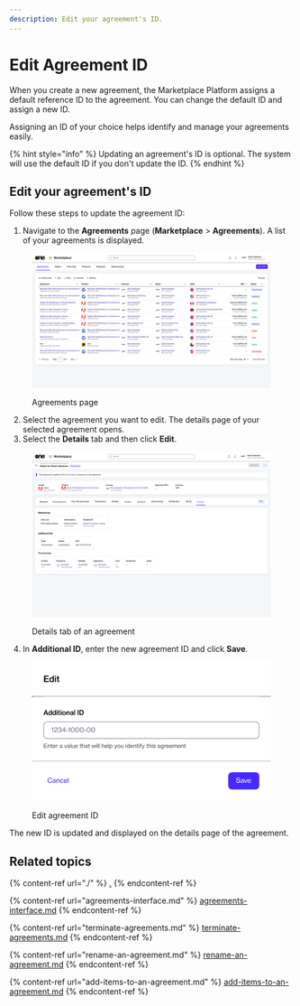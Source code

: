```yaml
---
description: Edit your agreement's ID.
---
```


# Edit Agreement ID

When you create a new agreement, the Marketplace Platform assigns a default reference ID to the agreement. You can change the default ID and assign a new ID.&#x20;

Assigning an ID of your choice helps identify and manage your agreements easily.

{% hint style="info" %}
Updating an agreement's ID is optional. The system will use the default ID if you don't update the ID.
{% endhint %}

## Edit your agreement's ID

Follow these steps to update the agreement ID:

1. Navigate to the **Agreements** page (**Marketplace** > **Agreements**). A list of your agreements is displayed.

<figure><img src="../../../.gitbook/assets/image (359).png" alt=""><figcaption><p>Agreements page</p></figcaption></figure>

2. Select the agreement you want to edit. The details page of your selected agreement opens.
3. Select the **Details** tab and then click **Edit**.&#x20;

<figure><img src="../../../.gitbook/assets/image (360).png" alt=""><figcaption><p>Details tab of an agreement</p></figcaption></figure>

4. In **Additional ID**, enter the new agreement ID and click **Save**.&#x20;

<figure><img src="../../../.gitbook/assets/image (361).png" alt="" width="563"><figcaption><p>Edit agreement ID</p></figcaption></figure>

The new ID is updated and displayed on the details page of the agreement.

## Related topics

{% content-ref url="./" %}
[.](./)
{% endcontent-ref %}

{% content-ref url="agreements-interface.md" %}
[agreements-interface.md](agreements-interface.md)
{% endcontent-ref %}

{% content-ref url="terminate-agreements.md" %}
[terminate-agreements.md](terminate-agreements.md)
{% endcontent-ref %}

{% content-ref url="rename-an-agreement.md" %}
[rename-an-agreement.md](rename-an-agreement.md)
{% endcontent-ref %}

{% content-ref url="add-items-to-an-agreement.md" %}
[add-items-to-an-agreement.md](add-items-to-an-agreement.md)
{% endcontent-ref %}
